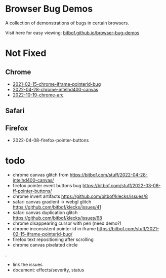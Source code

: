 # Browser Bug Demos
A collection of demonstrations of bugs in certain browsers.

Visit here for easy viewing: [bitbof.github.io/browser-bug-demos](https://bitbof.github.io/browser-bug-demos/)

# Not Fixed

## Chrome
- [2021-02-15-chrome-iframe-pointerid-bug](2021-02-15-chrome-iframe-pointerid-bug)
- [2022-04-28-chrome-intelhd400-canvas](2022-04-28-chrome-intelhd400-canvas)
- [2022-10-19-chrome-arc](2022-10-19-chrome-arc)

## Safari

## Firefox
- 2022-04-08-firefox-pointer-buttons

# todo
- chrome canvas glitch from https://bitbof.com/stuff/2022-04-28-intelhd400-canvas/
- firefox pointer event buttons bug https://bitbof.com/stuff/2022-03-08-ff-pointer-buttons/
- chrome invert artifacts https://github.com/bitbof/klecks/issues/8
- safari canvas gradient -> webgl glitch https://github.com/bitbof/klecks/issues/41
- safari canvas duplication glitch https://github.com/bitbof/klecks/issues/68
- chrome disappearing cursor with pen (need demo?)
- chrome inconsistent pointer id in iframe https://bitbof.com/stuff/2021-02-15-iframe-pointerid-bug/
- firefox text repositioning after scrolling
- chrome canvas pixelated circle

.

- link the issues
- document: effects/severity, status
